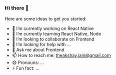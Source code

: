 ### Hi there 👋


Here are some ideas to get you started:

- 🔭 I’m currently working on React Native
- 🌱 I’m currently learning React Native, Node
- 👯 I’m looking to collaborate on Frontend
- 🤔 I’m looking for help with ...
- 💬 Ask me about Frontend
- 📫 How to reach me: theakshay.jain@gmail.com
- 😄 Pronouns: ...
- ⚡ Fun fact: ...
